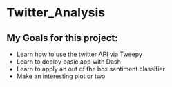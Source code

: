 # Twitter_Analysis

## My Goals for this project:
* Learn how to use the twitter API via Tweepy
* Learn to deploy basic app with Dash
* Learn to apply an out of the box sentiment classifier
* Make an interesting plot or two
